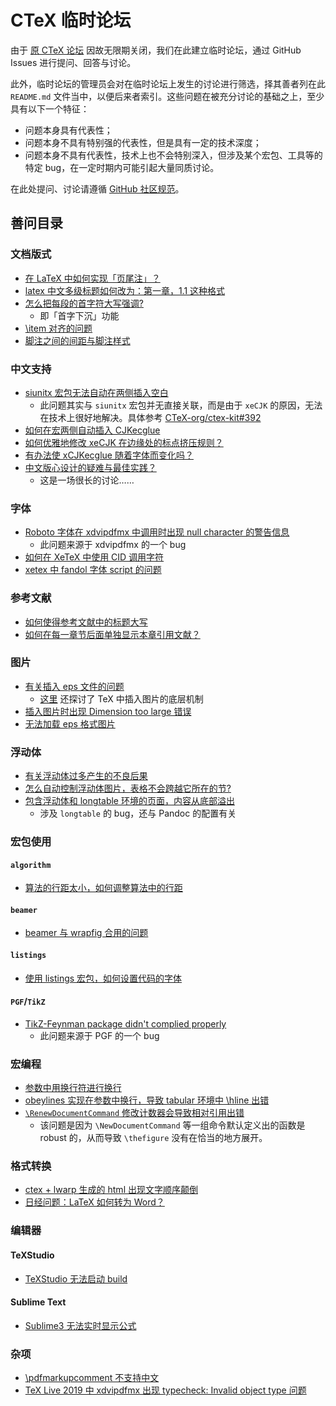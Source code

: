 # CTeX 临时论坛

由于 [原 CTeX 论坛](http://bbs.ctex.org/) 因故无限期关闭，我们在此建立临时论坛，通过 GitHub Issues 进行提问、回答与讨论。

此外，临时论坛的管理员会对在临时论坛上发生的讨论进行筛选，择其善者列在此 `README.md` 文件当中，以便后来者索引。这些问题在被充分讨论的基础之上，至少具有以下一个特征：

* 问题本身具有代表性；
* 问题本身不具有特别强的代表性，但是具有一定的技术深度；
* 问题本身不具有代表性，技术上也不会特别深入，但涉及某个宏包、工具等的特定 bug，在一定时期内可能引起大量同质讨论。

在此处提问、讨论请遵循 [GitHub 社区规范](https://help.github.com/en/articles/github-community-guidelines)。

## 善问目录

### 文档版式

- [在 LaTeX 中如何实现「页尾注」？](https://github.com/CTeX-org/forum/issues/2)
- [latex 中文多级标题如何改为：第一章，1.1 这种格式](https://github.com/CTeX-org/forum/issues/11)
- [怎么把每段的首字符大写强调?](https://github.com/CTeX-org/forum/issues/56)
  - 即「首字下沉」功能
- [\item 对齐的问题](https://github.com/CTeX-org/forum/issues/55)
- [脚注之间的间距与脚注样式](https://github.com/CTeX-org/forum/issues/50)

### 中文支持

- [siunitx 宏包无法自动在两侧插入空白](https://github.com/CTeX-org/forum/issues/19)
  - 此问题其实与 `siunitx` 宏包并无直接关联，而是由于 `xeCJK` 的原因，无法在技术上很好地解决。具体参考 [CTeX-org/ctex-kit#392](https://github.com/CTeX-org/ctex-kit/issues/392)
- [如何在宏两侧自动插入 CJKecglue](https://github.com/CTeX-org/forum/issues/23)
- [如何优雅地修改 xeCJK 在边缘处的标点挤压规则？](https://github.com/CTeX-org/forum/issues/28)
- [有办法使 xCJKecglue 随着字体而变化吗？](https://github.com/CTeX-org/forum/issues/31)
- [中文版心设计的疑难与最佳实践？](https://github.com/CTeX-org/forum/issues/47)
  - 这是一场很长的讨论……

### 字体

- [Roboto 字体在 xdvipdfmx 中调用时出现 null character 的警告信息](https://github.com/CTeX-org/forum/issues/13)
  - 此问题来源于 xdvipdfmx 的一个 bug
- [如何在 XeTeX 中使用 CID 调用字符](https://github.com/CTeX-org/forum/issues/20)
- [xetex 中 fandol 字体 script 的问题](https://github.com/CTeX-org/forum/issues/34)

### 参考文献

- [如何使得参考文献中的标题大写](https://github.com/CTeX-org/forum/issues/8)
- [如何在每一章节后面单独显示本章引用文献？](https://github.com/CTeX-org/forum/issues/15)

### 图片

- [有关插入 eps 文件的问题](https://github.com/CTeX-org/forum/issues/9)
  - [这里](https://github.com/CTeX-org/forum/issues/9#issuecomment-462811150) 还探讨了 TeX 中插入图片的底层机制
- [插入图片时出现 Dimension too large 错误](https://github.com/CTeX-org/forum/issues/12)
- [无法加载 eps 格式图片](https://github.com/CTeX-org/forum/issues/58)

### 浮动体

- [有关浮动体过多产生的不良后果](https://github.com/CTeX-org/forum/issues/10)
- [怎么自动控制浮动体图片，表格不会跨越它所在的节?](https://github.com/CTeX-org/forum/issues/59)
- [包含浮动体和 longtable 环境的页面，内容从底部溢出](https://github.com/CTeX-org/forum/issues/40)
  - 涉及 `longtable` 的 bug，还与 Pandoc 的配置有关

### 宏包使用

#### `algorithm`

- [算法的行距太小，如何调整算法中的行距](https://github.com/CTeX-org/forum/issues/16)

#### `beamer`

- [beamer 与 wrapfig 合用的问题](https://github.com/CTeX-org/forum/issues/6)

#### `listings`

- [使用 listings 宏包，如何设置代码的字体](https://github.com/CTeX-org/forum/issues/7)

#### `PGF`/`TikZ`

- [TikZ-Feynman package didn't complied properly](https://github.com/CTeX-org/forum/issues/4)
  - 此问题来源于 PGF 的一个 bug

### 宏编程

- [参数中用换行符进行换行](https://github.com/CTeX-org/forum/issues/35)
- [obeylines 实现在参数中换行，导致 tabular 环境中 \hline 出错](https://github.com/CTeX-org/forum/issues/44)
- [`\RenewDocumentCommand` 修改计数器会导致相对引用出错](https://github.com/CTeX-org/forum/issues/110)
  - 该问题是因为 `\NewDocumentCommand` 等一组命令默认定义出的函数是 robust 的，从而导致 `\thefigure` 没有在恰当的地方展开。

### 格式转换

- [ctex + lwarp 生成的 html 出现文字顺序颠倒](https://github.com/CTeX-org/forum/issues/18)
- [日经问题：LaTeX 如何转为 Word？](https://github.com/CTeX-org/forum/issues/22)

### 编辑器

#### TeXStudio

- [TeXStudio 无法启动 build](https://github.com/CTeX-org/forum/issues/5)

#### Sublime Text

- [Sublime3 无法实时显示公式](https://github.com/CTeX-org/forum/issues/21)

### 杂项

- [\pdfmarkupcomment 不支持中文](https://github.com/CTeX-org/forum/issues/14)
- [TeX Live 2019 中 xdvipdfmx 出现 typecheck: Invalid object type 问题](https://github.com/CTeX-org/forum/issues/29)
